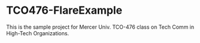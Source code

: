 # TCO476-FlareExample

This is the sample project for Mercer Univ. TCO-476 class on Tech Comm in High-Tech Organizations.
